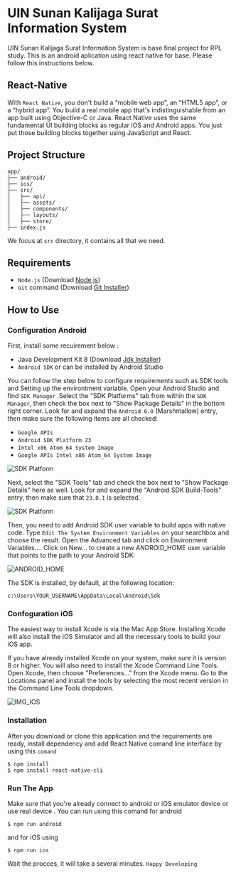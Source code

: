 # UIN Sunan Kalijaga Surat Information System  

UIN Sunan Kalijaga Surat Information System is base final project for RPL study. This is an android aplication using react native for base. Please follow this instructions below.

## React-Native
With `React Native`, you don't build a “mobile web app”, an “HTML5 app”, or a “hybrid app”. You build a real mobile app that's indistinguishable from an app built using Objective-C or Java. React Native uses the same fundamental UI building blocks as regular iOS and Android apps. You just put those building blocks together using JavaScript and React.

## Project Structure

```
app/
├── android/
├── ios/
├── src/
│   ├── api/
│   ├── assets/
│   ├── components/
│   ├── layouts/
│   ├── store/
├── index.js
```

We focus at `src` directory, it contains all that we need.

## Requirements

* `Node.js` (Download [Node.js](https://nodejs.org/en/download/))
* `Git` command (Download [Git Installer](https://git-scm.com/downloads))

## How to Use

### Configuration Android

First, install some recuirement below :

* Java Development Kit 8 (Download [Jdk Installer](http://www.oracle.com/technetwork/java/javase/downloads/jdk8-downloads-2133151.html))
* `Android SDK` or can be installed by Android Studio

You can follow the step below to configure requirements such as SDK tools and Setting up the environtment variable. Open your Android Studio and find `SDK Manager` .Select the "SDK Platforms" tab from within the `SDK Manager`, then check the box next to "Show Package Details" in the bottom right corner. Look for and expand the `Android 6.0` (Marshmallow) entry, then make sure the following items are all checked:

* `Google APIs`
* `Android SDK Platform 23`
* `Intel x86 Atom_64 System Image`
* `Google APIs Intel x86 Atom_64 System Image`

![SDK Platform](https://facebook.github.io/react-native/img/AndroidSDKManagerWindows.png)

Next, select the "SDK Tools" tab and check the box next to "Show Package Details" here as well. Look for and expand the "Android SDK Build-Tools" entry, then make sure that `23.0.1` is selected.

![SDK Platform](https://facebook.github.io/react-native/img/AndroidSDKManagerSDKToolsWindows.png)

Then, you need to add Android SDK user variable to build apps with native code. Type `Edit The System Environment Variables` on your searchbox and choose the result. Open the Advanced tab and click on Environment Variables.... Click on New... to create a new ANDROID_HOME user variable that points to the path to your Android SDK:

![ANDROID_HOME](https://facebook.github.io/react-native/img/AndroidEnvironmentVariableANDROID_HOME.png)

The SDK is installed, by default, at the following location:
```
c:\Users\YOUR_USERNAME\AppData\Local\Android\Sdk
``` 

### Confoguration iOS

The easiest way to install Xcode is via the Mac App Store. Installing Xcode will also install the iOS Simulator and all the necessary tools to build your iOS app.

If you have already installed Xcode on your system, make sure it is version 8 or higher. You will also need to install the Xcode Command Line Tools. Open Xcode, then choose "Preferences..." from the Xcode menu. Go to the Locations panel and install the tools by selecting the most recent version in the Command Line Tools dropdown.

![IMG_IOS](https://facebook.github.io/react-native/img/XcodeCommandLineTools.png)

### Installation

After you download or clone this application and the requirements are ready, install dependency and add React Native comand line interface by using this `comand`  

```
$ npm install
$ npm install react-native-cli
```

### Run The App

Make sure that you're already connect to android or iOS emulator device or use real device . You can run using this comand for android

```
$ npm run android
```

and for iOS using

```
$ npm run ios
```

Wait the procces, it will take a several minutes. `Happy Developing`